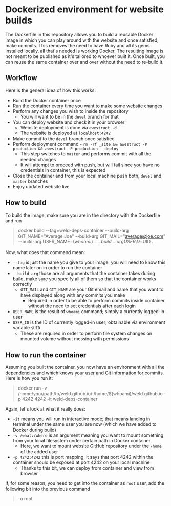 Dockerized environment for website builds
=========================================

The Dockerfile in this repository allows you to build a reusable Docker image in which you can play around with the website and once satisfied, make commits.
This removes the need to have Ruby and all its gems installed locally, all that's needed is working Docker.
The resulting image is not meant to be published as it's tailored to whoever built it.
Once built, you can reuse the same container over and over without the need to re-build it.


Workflow
--------

Here is the general idea of how this works:

* Build the Docker container once
* Run the container every time you want to make some website changes
* Perform any changes you wish to inside the repository
  * You will want to be in the `devel` branch for that
* You can deploy website and check it in your browser
  * Website deployment is done via `awestruct -d`
  * The website is deployed at `localhost:4242`
* Make commit to the `devel` branch once satisfied
* Perform deployment command - `rm -rf _site && awestruct -P production && awestruct -P production --deploy`
  * This step switches to `master` and performs commit with all the needed changes
  * It will attempt to proceed with push, but will fail since you have no credentials in container, this is expected
* Close the container and from your local machine push both, `devel` and `master` branches
* Enjoy updated website live

How to build
------------

To build the image, make sure you are in the directory with the Dockerfile and run

> docker build --tag=weld-deps-container --build-arg GIT_NAME="Average Joe" --build-arg GIT_MAIL="average@joe.com" --build-arg USER_NAME=$(whoami) --build-arg USER_ID=$UID .

Now, what does that command mean:
* `--tag` is just the name you give to your image, you will need to know this name later on in order to run the container
* `--build-arg` those are all arguments that the container takes during build, make sure you specify all of them so that the container works correctly
  * `GIT_MAIL` and `GIT_NAME` are your Git email and name that you want to have displayed along with any commits you make
    * Required in order to be able to perform commits inside container without the need to set credentials after each login
* `USER_NAME` is the result of `whoami` command; simply a currently logged-in user
* `USER_ID` is the ID of currently logged-in user; obtainable via environment variable `$UID`
  * These are required in order to perform file system changes on mounted volume without messing with permissions


How to run the container
------------------------

Assuming you built the container, you now have an environment with all the dependencies and which knows your user and Git information for commits.
Here is how you run it:

> docker run -v /home/your/path/to/weld.github.io/:/home/$(whoami)/weld.github.io -p 4242:4242 -it weld-deps-container

Again, let's look at what it really does:

* `-it` means you will run in interactive mode; that means landing in terminal under the same user you are now (which we have added to Docker during build)
* `-v /what:/where` is an argument meaning you want to mount something from your local filesystem under certain path in Docker container
  * Here, we want to mount website GitHub repository under the `/home` of the added user
* `-p 4242:4242` this is port mapping, it says that port 4242 within the container should be exposed at port 4242 on your local machine
  * Thanks to this bit, we can deploy from container and view from browser


If, for some reason, you need to get into the container as `root` user, add the following bit into the previous command

> -u root

